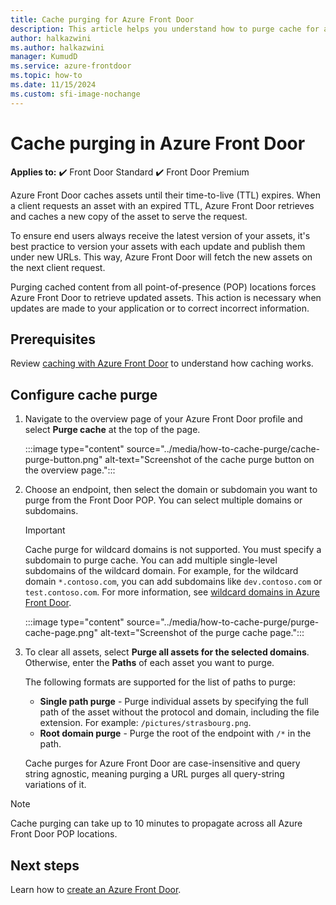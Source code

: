 ```yaml
---
title: Cache purging for Azure Front Door
description: This article helps you understand how to purge cache for an Azure Front Door profile.
author: halkazwini
ms.author: halkazwini
manager: KumudD
ms.service: azure-frontdoor
ms.topic: how-to
ms.date: 11/15/2024
ms.custom: sfi-image-nochange
---
```


# Cache purging in Azure Front Door

**Applies to:** :heavy_check_mark: Front Door Standard :heavy_check_mark: Front Door Premium

Azure Front Door caches assets until their time-to-live (TTL) expires. When a client requests an asset with an expired TTL, Azure Front Door retrieves and caches a new copy of the asset to serve the request.

To ensure end users always receive the latest version of your assets, it's best practice to version your assets with each update and publish them under new URLs. This way, Azure Front Door will fetch the new assets on the next client request.

Purging cached content from all point-of-presence (POP) locations forces Azure Front Door to retrieve updated assets. This action is necessary when updates are made to your application or to correct incorrect information.

## Prerequisites

Review [caching with Azure Front Door](../front-door-caching.md) to understand how caching works.

## Configure cache purge

1. Navigate to the overview page of your Azure Front Door profile and select **Purge cache** at the top of the page.

   :::image type="content" source="../media/how-to-cache-purge/cache-purge-button.png" alt-text="Screenshot of the cache purge button on the overview page.":::

2. Choose an endpoint, then select the domain or subdomain you want to purge from the Front Door POP. You can select multiple domains or subdomains.

    > [!IMPORTANT]
    > Cache purge for wildcard domains is not supported. You must specify a subdomain to purge cache. You can add multiple single-level subdomains of the wildcard domain. For example, for the wildcard domain `*.contoso.com`, you can add subdomains like `dev.contoso.com` or `test.contoso.com`. For more information, see [wildcard domains in Azure Front Door](../front-door-wildcard-domain.md).

   :::image type="content" source="../media/how-to-cache-purge/purge-cache-page.png" alt-text="Screenshot of the purge cache page.":::

3. To clear all assets, select **Purge all assets for the selected domains**. Otherwise, enter the **Paths** of each asset you want to purge.

   The following formats are supported for the list of paths to purge:

   * **Single path purge** - Purge individual assets by specifying the full path of the asset without the protocol and domain, including the file extension. For example: `/pictures/strasbourg.png`.
   * **Root domain purge** - Purge the root of the endpoint with `/*` in the path.

   Cache purges for Azure Front Door are case-insensitive and query string agnostic, meaning purging a URL purges all query-string variations of it.

> [!NOTE]
> Cache purging can take up to 10 minutes to propagate across all Azure Front Door POP locations.

## Next steps

Learn how to [create an Azure Front Door](../create-front-door-portal.md).
